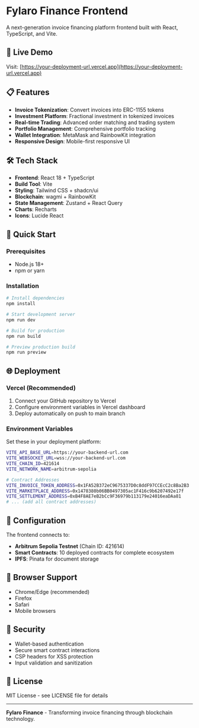 # Fylaro Finance Frontend

A next-generation invoice financing platform frontend built with React, TypeScript, and Vite.

## 🚀 Live Demo

Visit: [https://your-deployment-url.vercel.app](https://your-deployment-url.vercel.app)

## 📋 Features

- **Invoice Tokenization**: Convert invoices into ERC-1155 tokens
- **Investment Platform**: Fractional investment in tokenized invoices
- **Real-time Trading**: Advanced order matching and trading system
- **Portfolio Management**: Comprehensive portfolio tracking
- **Wallet Integration**: MetaMask and RainbowKit integration
- **Responsive Design**: Mobile-first responsive UI

## 🛠 Tech Stack

- **Frontend**: React 18 + TypeScript
- **Build Tool**: Vite
- **Styling**: Tailwind CSS + shadcn/ui
- **Blockchain**: wagmi + RainbowKit
- **State Management**: Zustand + React Query
- **Charts**: Recharts
- **Icons**: Lucide React

## 🚀 Quick Start

### Prerequisites

- Node.js 18+
- npm or yarn

### Installation

```bash
# Install dependencies
npm install

# Start development server
npm run dev

# Build for production
npm run build

# Preview production build
npm run preview
```

## 🌐 Deployment

### Vercel (Recommended)

1. Connect your GitHub repository to Vercel
2. Configure environment variables in Vercel dashboard
3. Deploy automatically on push to main branch

### Environment Variables

Set these in your deployment platform:

```bash
VITE_API_BASE_URL=https://your-backend-url.com
VITE_WEBSOCKET_URL=wss://your-backend-url.com
VITE_CHAIN_ID=421614
VITE_NETWORK_NAME=arbitrum-sepolia

# Contract Addresses
VITE_INVOICE_TOKEN_ADDRESS=0x1FA52B372eC9675337D0c8ddF97CCEcC2c8Ba2B3
VITE_MARKETPLACE_ADDRESS=0x1478380b06BB0497305ac1F416c9b6207492e17f
VITE_SETTLEMENT_ADDRESS=0xB4F8AE7eB2bCc9F36979b113179e24016eaDAa81
# ... (add all contract addresses)
```

## 🔧 Configuration

The frontend connects to:

- **Arbitrum Sepolia Testnet** (Chain ID: 421614)
- **Smart Contracts**: 10 deployed contracts for complete ecosystem
- **IPFS**: Pinata for document storage

## 📱 Browser Support

- Chrome/Edge (recommended)
- Firefox
- Safari
- Mobile browsers

## 🔐 Security

- Wallet-based authentication
- Secure smart contract interactions
- CSP headers for XSS protection
- Input validation and sanitization

## 📄 License

MIT License - see LICENSE file for details

---

**Fylaro Finance** - Transforming invoice financing through blockchain technology.
